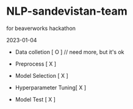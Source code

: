 # NLP-sandevistan-team
 for beaverworks hackathon

2023-01-04

- Data colletion [ O ] // need more, but it's ok

- Preprocess [ X ]

- Model Selection [ X ]

- Hyperparameter Tuning[ X ]

- Model Test [ X ]


